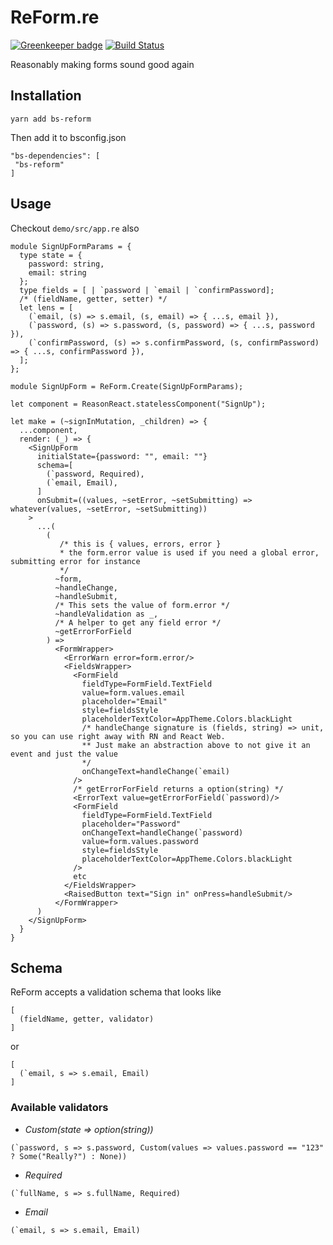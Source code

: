 # ReForm.re

[![Greenkeeper badge](https://badges.greenkeeper.io/Astrocoders/reform.svg)](https://greenkeeper.io/)
[![Build Status](https://travis-ci.org/Astrocoders/reform.svg?branch=master)](https://travis-ci.org/Astrocoders/reform)

Reasonably making forms sound good again


## Installation

```
yarn add bs-reform
```

Then add it to bsconfig.json

```
"bs-dependencies": [
 "bs-reform"
]
```

## Usage

Checkout `demo/src/app.re` also

```reason
module SignUpFormParams = {
  type state = {
    password: string,
    email: string
  };
  type fields = [ | `password | `email | `confirmPassword];
  /* (fieldName, getter, setter) */
  let lens = [
    (`email, (s) => s.email, (s, email) => { ...s, email }),
    (`password, (s) => s.password, (s, password) => { ...s, password }),
    (`confirmPassword, (s) => s.confirmPassword, (s, confirmPassword) => { ...s, confirmPassword }),
  ];
};

module SignUpForm = ReForm.Create(SignUpFormParams);

let component = ReasonReact.statelessComponent("SignUp");

let make = (~signInMutation, _children) => {
  ...component,
  render: (_) => {
    <SignUpForm
      initialState={password: "", email: ""}
      schema=[
        (`password, Required),
        (`email, Email),
      ]
      onSubmit=((values, ~setError, ~setSubmitting) => whatever(values, ~setError, ~setSubmitting))
    >
      ...(
        (
           /* this is { values, errors, error }
           * the form.error value is used if you need a global error, submitting error for instance
           */
          ~form,
          ~handleChange,
          ~handleSubmit,
          /* This sets the value of form.error */
          ~handleValidation as _,
          /* A helper to get any field error */
          ~getErrorForField
        ) =>
          <FormWrapper>
            <ErrorWarn error=form.error/>
            <FieldsWrapper>
              <FormField
                fieldType=FormField.TextField
                value=form.values.email
                placeholder="Email"
                style=fieldsStyle
                placeholderTextColor=AppTheme.Colors.blackLight
                /* handleChange signature is (fields, string) => unit, so you can use right away with RN and React Web.
                ** Just make an abstraction above to not give it an event and just the value
                */
                onChangeText=handleChange(`email)
              />
              /* getErrorForField returns a option(string) */
              <ErrorText value=getErrorForField(`password)/>
              <FormField
                fieldType=FormField.TextField
                placeholder="Password"
                onChangeText=handleChange(`password)
                value=form.values.password
                style=fieldsStyle
                placeholderTextColor=AppTheme.Colors.blackLight
              />
              etc
            </FieldsWrapper>
            <RaisedButton text="Sign in" onPress=handleSubmit/>
          </FormWrapper>
      )
    </SignUpForm>
  }
}
```

## Schema

ReForm accepts a validation schema that looks like 
```reason
[
  (fieldName, getter, validator)
]
```
or

```reason
[
  (`email, s => s.email, Email)
]
```

### Available validators

- _Custom(state => option(string))_
```reason
(`password, s => s.password, Custom(values => values.password == "123" ? Some("Really?") : None))
```
- _Required_
```reason
(`fullName, s => s.fullName, Required)
```
- _Email_
```reason
(`email, s => s.email, Email)
```
